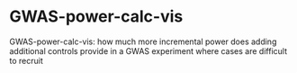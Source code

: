 # GWAS-power-calc-vis
GWAS-power-calc-vis:  how much more incremental power does adding additional controls provide in a GWAS experiment where cases are difficult to recruit
